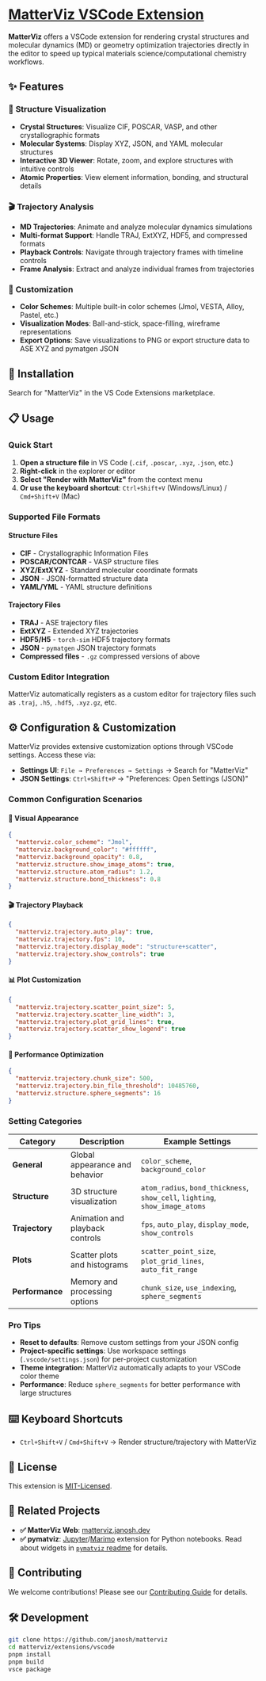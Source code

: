 # [MatterViz VSCode Extension]

[matterviz vscode extension]: https://marketplace.visualstudio.com/items?itemName=janosh.matterviz

**MatterViz** offers a VSCode extension for rendering crystal structures and molecular dynamics (MD) or geometry optimization trajectories directly in the editor to speed up typical materials science/computational chemistry workflows.

## ✨ Features

### 🔬 **Structure Visualization**

- **Crystal Structures**: Visualize CIF, POSCAR, VASP, and other crystallographic formats
- **Molecular Systems**: Display XYZ, JSON, and YAML molecular structures
- **Interactive 3D Viewer**: Rotate, zoom, and explore structures with intuitive controls
- **Atomic Properties**: View element information, bonding, and structural details

### 🎬 **Trajectory Analysis**

- **MD Trajectories**: Animate and analyze molecular dynamics simulations
- **Multi-format Support**: Handle TRAJ, ExtXYZ, HDF5, and compressed formats
- **Playback Controls**: Navigate through trajectory frames with timeline controls
- **Frame Analysis**: Extract and analyze individual frames from trajectories

### 🎨 **Customization**

- **Color Schemes**: Multiple built-in color schemes (Jmol, VESTA, Alloy, Pastel, etc.)
- **Visualization Modes**: Ball-and-stick, space-filling, wireframe representations
- **Export Options**: Save visualizations to PNG or export structure data to ASE XYZ and pymatgen JSON

## 🚀 Installation

Search for "MatterViz" in the VS Code Extensions marketplace.

## 📋 Usage

### Quick Start

1. **Open a structure file** in VS Code (`.cif`, `.poscar`, `.xyz`, `.json`, etc.)
2. **Right-click** in the explorer or editor
3. **Select "Render with MatterViz"** from the context menu
4. **Or use the keyboard shortcut**: `Ctrl+Shift+V` (Windows/Linux) / `Cmd+Shift+V` (Mac)

### Supported File Formats

#### Structure Files

- **CIF** - Crystallographic Information Files
- **POSCAR/CONTCAR** - VASP structure files
- **XYZ/ExtXYZ** - Standard molecular coordinate formats
- **JSON** - JSON-formatted structure data
- **YAML/YML** - YAML structure definitions

#### Trajectory Files

- **TRAJ** - ASE trajectory files
- **ExtXYZ** - Extended XYZ trajectories
- **HDF5/H5** - `torch-sim` HDF5 trajectory formats
- **JSON** - `pymatgen` JSON trajectory formats
- **Compressed files** - `.gz` compressed versions of above

### Custom Editor Integration

MatterViz automatically registers as a custom editor for trajectory files such as `.traj`, `.h5`, `.hdf5`, `.xyz.gz`, etc.

## ⚙️ Configuration & Customization

MatterViz provides extensive customization options through VSCode settings. Access these via:

- **Settings UI**: `File → Preferences → Settings` → Search for "MatterViz"
- **JSON Settings**: `Ctrl+Shift+P` → "Preferences: Open Settings (JSON)"

### Common Configuration Scenarios

#### 🎨 **Visual Appearance**

```json
{
  "matterviz.color_scheme": "Jmol",
  "matterviz.background_color": "#ffffff",
  "matterviz.background_opacity": 0.8,
  "matterviz.structure.show_image_atoms": true,
  "matterviz.structure.atom_radius": 1.2,
  "matterviz.structure.bond_thickness": 0.8
}
```

#### 🎬 **Trajectory Playback**

```json
{
  "matterviz.trajectory.auto_play": true,
  "matterviz.trajectory.fps": 10,
  "matterviz.trajectory.display_mode": "structure+scatter",
  "matterviz.trajectory.show_controls": true
}
```

#### 📊 **Plot Customization**

```json
{
  "matterviz.trajectory.scatter_point_size": 5,
  "matterviz.trajectory.scatter_line_width": 3,
  "matterviz.trajectory.plot_grid_lines": true,
  "matterviz.trajectory.scatter_show_legend": true
}
```

#### 🔧 **Performance Optimization**

```json
{
  "matterviz.trajectory.chunk_size": 500,
  "matterviz.trajectory.bin_file_threshold": 10485760,
  "matterviz.structure.sphere_segments": 16
}
```

### Setting Categories

| Category        | Description                     | Example Settings                                                             |
| --------------- | ------------------------------- | ---------------------------------------------------------------------------- |
| **General**     | Global appearance and behavior  | `color_scheme`, `background_color`                                           |
| **Structure**   | 3D structure visualization      | `atom_radius`, `bond_thickness`, `show_cell`, `lighting`, `show_image_atoms` |
| **Trajectory**  | Animation and playback controls | `fps`, `auto_play`, `display_mode`, `show_controls`                          |
| **Plots**       | Scatter plots and histograms    | `scatter_point_size`, `plot_grid_lines`, `auto_fit_range`                    |
| **Performance** | Memory and processing options   | `chunk_size`, `use_indexing`, `sphere_segments`                              |

### Pro Tips

- **Reset to defaults**: Remove custom settings from your JSON config
- **Project-specific settings**: Use workspace settings (`.vscode/settings.json`) for per-project customization
- **Theme integration**: MatterViz automatically adapts to your VSCode color theme
- **Performance**: Reduce `sphere_segments` for better performance with large structures

## ⌨️ Keyboard Shortcuts

- `Ctrl+Shift+V` / `Cmd+Shift+V` → Render structure/trajectory with MatterViz

## 📄 License

This extension is [MIT-Licensed](./license).

## 🔗 Related Projects

- **✅ MatterViz Web**: [matterviz.janosh.dev](https://matterviz.janosh.dev)
- **✅ pymatviz**: [Jupyter](https://jupyter.org)/[Marimo](https://marimo.io) extension for Python notebooks. Read about widgets in [`pymatviz` readme](https://github.com/janosh/pymatviz/blob/main/readme.md#interactive-widgets) for details.

## 🤝 Contributing

We welcome contributions! Please see our [Contributing Guide](../../contributing.md) for details.

## 🛠️ Development

```bash
git clone https://github.com/janosh/matterviz
cd matterviz/extensions/vscode
pnpm install
pnpm build
vsce package
```
